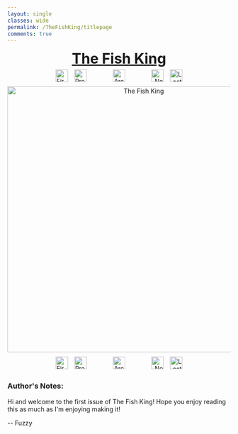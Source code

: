 ```yaml
---
layout: single
classes: wide
permalink: /TheFishKing/titlepage
comments: true
---
```

<div style="text-align:center">
    <a href="/TheFishKing/" style="text-decoration:none; color:inherit">
        <font size="6"><b><u> The Fish King </u></b></font>
    </a>
</div>
<div style="text-align:center">
    <img style="height:28px; text-align:left; margin:1%" src="/assets/Misc/first.PNG" alt="First">
    <img style="height:28px; text-align:left; margin-left:1%; margin-right:10%" src="/assets/Misc/prev.PNG" alt="Previous">
    <a href="/TheFishKing/" style="text-decoration:none">
        <img style="height:28px; text-align:center; margin-left:1%; margin-right:1%" src="/assets/Misc/archive.PNG" alt="Archive">
    </a>
    <a href="/TheFishKing/1-1" style="text-decoration:none">
        <img style="height:28px; text-align:right; margin-left:10%; margin-right:1%" src="/assets/Misc/next.PNG" alt="Next">
    </a>
    <a href="/TheFishKing/last" style="text-decoration:none">
        <img style="height:28px; text-align:right; margin:1%" src="/assets/Misc/last.PNG" alt="Last">
    </a>
</div>

<div style="text-align:center; padding-top:5px; padding-bottom:5px"><img style="width:600px" src="/assets/TheFishKing/FishKingTitle_small.png" alt="The Fish King"> </div>

<div style="text-align:center">
    <img style="height:28px; text-align:left; margin:1%" src="/assets/Misc/first.PNG" alt="First">
    <img style="height:28px; text-align:left; margin-left:1%; margin-right:10%" src="/assets/Misc/prev.PNG" alt="Previous">
    <a href="/TheFishKing/" style="text-decoration:none">
        <img style="height:28px; text-align:center; margin-left:1%; margin-right:1%" src="/assets/Misc/archive.PNG" alt="Archive">
    </a>
    <a href="/TheFishKing/1-1" style="text-decoration:none">
        <img style="height:28px; text-align:right; margin-left:10%; margin-right:1%" src="/assets/Misc/next.PNG" alt="Next">
    </a>
    <a href="/TheFishKing/last" style="text-decoration:none">
        <img style="height:28px; text-align:right; margin:1%" src="/assets/Misc/last.PNG" alt="Last">
    </a>
</div>

<h3> Author's Notes:</h3>
Hi and welcome to the first issue of The Fish King! Hope you enjoy reading this as much as I'm enjoying making it!

-- Fuzzy
